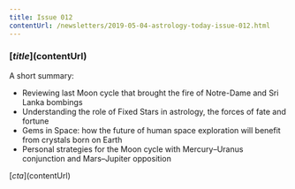 ```yaml
---
title: Issue 012
contentUrl: /newsletters/2019-05-04-astrology-today-issue-012.html
---
```


### [$title]($contentUrl)

A short summary:

* Reviewing last Moon cycle that brought the fire of Notre-Dame and Sri Lanka bombings
* Understanding the role of Fixed Stars in astrology, the forces of fate and fortune
* Gems in Space: how the future of human space exploration will benefit from crystals born on Earth
* Personal strategies for the Moon cycle with Mercury–Uranus conjunction and Mars–Jupiter opposition

[$cta]($contentUrl)
